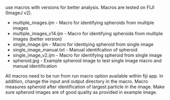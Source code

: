 use macros with versions for better analysis. Macros are tested on FIJI (ImageJ v2). 

- multiple_images.ijm - Macro for identifying spheroids from multiple images
- multiple_images_v14.ijm - Macro for identifying spheroids from multiple images (better version)
- single_image.ijm - Macro for identiying spheroid from single image
- single_image_manual.txt - Manual identifcation of spheroid
- single_image_v2.ijm - Macro for identifying spheroid from single image
- spheroid.jpg - Example spheroid image to test single image macro and manual identification

All macros need to be run from run macro option available within fiji app. In addition, change the input and output directory in the macro. Macro measures spheroid after identification of largest particle in the image. Make sure spheroid images are of good quality as provided in example image.
